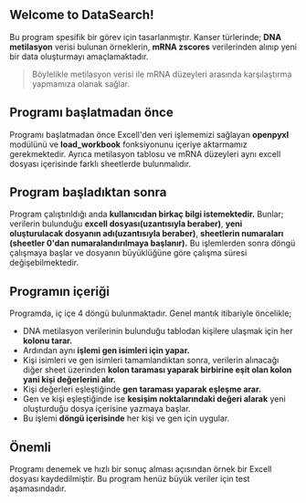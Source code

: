 ## Welcome to DataSearch!
Bu program  spesifik bir görev için tasarlanmıştır. Kanser türlerinde; **DNA metilasyon** verisi bulunan örneklerin, **mRNA zscores** verilerinden alınıp yeni bir data oluşturmayı amaçlamaktadır.
> Böylelikle metilasyon verisi ile mRNA düzeyleri arasında karşılaştırma yapmamıza olanak sağlar.

## Programı başlatmadan önce
Programı başlatmadan önce Excell'den veri işlememizi sağlayan **openpyxl** modülünü ve **load_workbook** fonksiyonunu içeriye aktarmamız gerekmektedir. Ayrıca metilasyon tablosu ve mRNA düzeyleri aynı excell dosyası içerisinde farklı sheetlerde bulunmalıdır.

## Program başladıktan sonra
Program çalıştırıldığı anda **kullanıcıdan birkaç bilgi istemektedir.** Bunlar; verilerin bulunduğu **excell dosyası(uzantısıyla beraber)**, **yeni oluşturulacak dosyanın adı(uzantısıyla beraber)**, **sheetlerin numaraları (sheetler 0'dan numaralandırılmaya başlanır).**
Bu işlemlerden sonra döngü çalışmaya başlar ve dosyanın büyüklüğüne göre çalışma süresi değişebilmektedir.
## Programın içeriği

Programda, iç içe 4 döngü bulunmaktadır. Genel mantık itibariyle öncelikle;

 - DNA metilasyon verilerinin bulunduğu tablodan kişilere ulaşmak için her **kolonu tarar.**
 - Ardından aynı **işlemi gen isimleri için yapar.**
 - Kişi isimleri ve gen isimleri tamamlandıktan sonra, verilerin
   alınacağı diğer sheet üzerinden **kolon taraması yaparak birbirine eşit olan kolon yani kişi değerlerini alır.**
 - Kişi değerleri eşleştiğinde **gen taraması yaparak eşleşme arar.**
 - Gen ve kişi eşleştiğinde ise **kesişim noktalarındaki değeri alarak** yeni oluşturduğu dosya içerisine yazmaya başlar.
 - Bu işlemi **döngü içerisinde** her kişi ve gen için uygular.

## Önemli
Programı denemek ve hızlı bir sonuç alması açısından örnek bir Excell dosyası kaydedilmiştir. 
Bu program henüz büyük veriler için test aşamasındadır.
